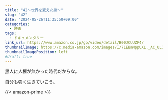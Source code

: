 ```yaml
---
title: "42～世界を変えた男～"
slug: "42"
date: "2024-05-26T11:35:50+09:00"
categories:
  - 映画
tags:
  - ドキュメンタリー
link_url: https://www.amazon.co.jp/gp/video/detail/B00JCUUZF4/
thumbnailImage: https://c.media-amazon.com/images/I/71EBmMppUXL._AC_UL320_.jpg
thumbnailImagePosition: left
#draft: true
---
```

黒人に人権が無かった時代だからな。
<!--more-->
自分も強く生きていこう。

{{< amazon-prime >}}
